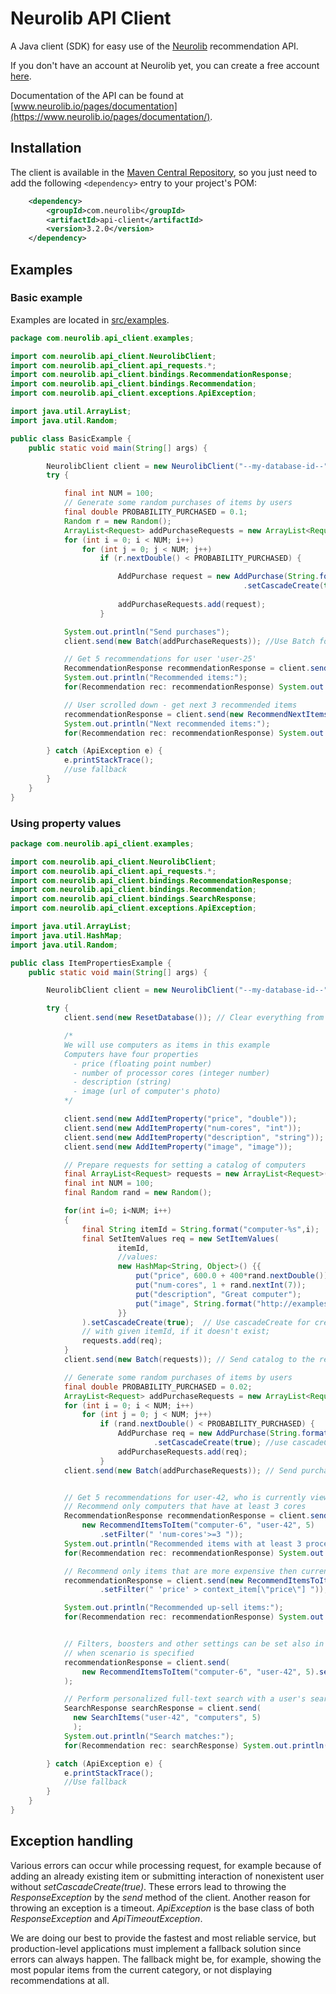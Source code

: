 # Neurolib API Client

A Java client (SDK) for easy use of the [Neurolib](https://www.neurolib.io) recommendation API.

If you don't have an account at Neurolib yet, you can create a free account [here](https://www.neurolib.io).

Documentation of the API can be found at [www.neurolib.io/pages/documentation](https://www.neurolib.io/pages/documentation/).

## Installation

The client is available in the [Maven Central Repository](https://mvnrepository.com/artifact/com.neurolib/api-client/), so you just need to add the following `<dependency>` entry to your project's POM:
```xml
    <dependency>
        <groupId>com.neurolib</groupId>
        <artifactId>api-client</artifactId>
        <version>3.2.0</version>
    </dependency>
```

## Examples

### Basic example

Examples are located in [src/examples](https://github.com/neurolib-io/java-api-client/tree/master/src/examples/java/com/neurolib/api_client/examples/).

```java
package com.neurolib.api_client.examples;

import com.neurolib.api_client.NeurolibClient;
import com.neurolib.api_client.api_requests.*;
import com.neurolib.api_client.bindings.RecommendationResponse;
import com.neurolib.api_client.bindings.Recommendation;
import com.neurolib.api_client.exceptions.ApiException;

import java.util.ArrayList;
import java.util.Random;

public class BasicExample {
    public static void main(String[] args) {

        NeurolibClient client = new NeurolibClient("--my-database-id--", "--db-private-token--");
        try {

            final int NUM = 100;
            // Generate some random purchases of items by users
            final double PROBABILITY_PURCHASED = 0.1;
            Random r = new Random();
            ArrayList<Request> addPurchaseRequests = new ArrayList<Request>();
            for (int i = 0; i < NUM; i++)
                for (int j = 0; j < NUM; j++)
                    if (r.nextDouble() < PROBABILITY_PURCHASED) {

                        AddPurchase request = new AddPurchase(String.format("user-%s", i),String.format("item-%s", j))
                                                    .setCascadeCreate(true); // Use cascadeCreate parameter to create
                                                                             // the yet non-existing users and items
                        addPurchaseRequests.add(request);
                    }

            System.out.println("Send purchases");
            client.send(new Batch(addPurchaseRequests)); //Use Batch for faster processing of larger data

            // Get 5 recommendations for user 'user-25'
            RecommendationResponse recommendationResponse = client.send(new RecommendItemsToUser("user-25", 5));
            System.out.println("Recommended items:");
            for(Recommendation rec: recommendationResponse) System.out.println(rec.getId());

            // User scrolled down - get next 3 recommended items
            recommendationResponse = client.send(new RecommendNextItems(recommendationResponse.getRecommId(), 3));
            System.out.println("Next recommended items:");
            for(Recommendation rec: recommendationResponse) System.out.println(rec.getId());

        } catch (ApiException e) {
            e.printStackTrace();
            //use fallback
        }
    }
}
```

### Using property values

```java
package com.neurolib.api_client.examples;

import com.neurolib.api_client.NeurolibClient;
import com.neurolib.api_client.api_requests.*;
import com.neurolib.api_client.bindings.RecommendationResponse;
import com.neurolib.api_client.bindings.Recommendation;
import com.neurolib.api_client.bindings.SearchResponse;
import com.neurolib.api_client.exceptions.ApiException;

import java.util.ArrayList;
import java.util.HashMap;
import java.util.Random;

public class ItemPropertiesExample {
    public static void main(String[] args) {

        NeurolibClient client = new NeurolibClient("--my-database-id--", "--db-private-token--");

        try {
            client.send(new ResetDatabase()); // Clear everything from the database

            /*
            We will use computers as items in this example
            Computers have four properties
              - price (floating point number)
              - number of processor cores (integer number)
              - description (string)
              - image (url of computer's photo)
            */

            client.send(new AddItemProperty("price", "double"));
            client.send(new AddItemProperty("num-cores", "int"));
            client.send(new AddItemProperty("description", "string"));
            client.send(new AddItemProperty("image", "image"));

            // Prepare requests for setting a catalog of computers
            final ArrayList<Request> requests = new ArrayList<Request>();
            final int NUM = 100;
            final Random rand = new Random();

            for(int i=0; i<NUM; i++)
            {
                final String itemId = String.format("computer-%s",i);
                final SetItemValues req = new SetItemValues(
                        itemId,
                        //values:
                        new HashMap<String, Object>() {{
                            put("price", 600.0 + 400*rand.nextDouble());
                            put("num-cores", 1 + rand.nextInt(7));
                            put("description", "Great computer");
                            put("image", String.format("http://examplesite.com/products/%s.jpg", itemId));
                        }}
                ).setCascadeCreate(true);  // Use cascadeCreate for creating item
                // with given itemId, if it doesn't exist;
                requests.add(req);
            }
            client.send(new Batch(requests)); // Send catalog to the recommender system

            // Generate some random purchases of items by users
            final double PROBABILITY_PURCHASED = 0.02;
            ArrayList<Request> addPurchaseRequests = new ArrayList<Request>();
            for (int i = 0; i < NUM; i++)
                for (int j = 0; j < NUM; j++)
                    if (rand.nextDouble() < PROBABILITY_PURCHASED) {
                        AddPurchase req = new AddPurchase(String.format("user-%s", i),String.format("computer-%s", j))
                                .setCascadeCreate(true); //use cascadeCreate to create the users
                        addPurchaseRequests.add(req);
                    }
            client.send(new Batch(addPurchaseRequests)); // Send purchases to the recommender system


            // Get 5 recommendations for user-42, who is currently viewing computer-6
            // Recommend only computers that have at least 3 cores
            RecommendationResponse recommendationResponse = client.send(
                new RecommendItemsToItem("computer-6", "user-42", 5)
                    .setFilter(" 'num-cores'>=3 "));
            System.out.println("Recommended items with at least 3 processor cores:");
            for(Recommendation rec: recommendationResponse) System.out.println(rec.getId());

            // Recommend only items that are more expensive then currently viewed item (up-sell)
            recommendationResponse = client.send(new RecommendItemsToItem("computer-6", "user-42", 5)
                    .setFilter(" 'price' > context_item[\"price\"] "));

            System.out.println("Recommended up-sell items:");
            for(Recommendation rec: recommendationResponse) System.out.println(rec.getId());


            // Filters, boosters and other settings can be set also in the Admin UI (admin.neurolib.io)
            // when scenario is specified
            recommendationResponse = client.send(
                new RecommendItemsToItem("computer-6", "user-42", 5).setScenario("product_detail")
            );

            // Perform personalized full-text search with a user's search query (e.g. "computers")
            SearchResponse searchResponse = client.send(
              new SearchItems("user-42", "computers", 5)
              );
            System.out.println("Search matches:");
            for(Recommendation rec: searchResponse) System.out.println(rec.getId());

        } catch (ApiException e) {
            e.printStackTrace();
            //Use fallback
        }
    }
}
```

## Exception handling

Various errors can occur while processing request, for example because of adding an already existing item or submitting interaction of nonexistent user without *setCascadeCreate(true)*. These errors lead to throwing the *ResponseException* by the *send* method of the client. Another reason for throwing an exception is a timeout. *ApiException* is the base class of both *ResponseException* and *ApiTimeoutException*.

We are doing our best to provide the fastest and most reliable service, but production-level applications must implement a fallback solution since errors can always happen. The fallback might be, for example, showing the most popular items from the current category, or not displaying recommendations at all.
